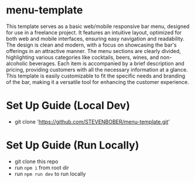 # menu-template
This template serves as a basic web/mobile responsive bar menu, designed for use in a freelance project. It features an intuitive layout, optimized for both web and mobile interfaces, ensuring easy navigation and readability. The design is clean and modern, with a focus on showcasing the bar's offerings in an attractive manner. The menu sections are clearly divided, highlighting various categories like cocktails, beers, wines, and non-alcoholic beverages. Each item is accompanied by a brief description and pricing, providing customers with all the necessary information at a glance. This template is easily customizable to fit the specific needs and branding of the bar, making it a versatile tool for enhancing the customer experience.

# Set Up Guide (Local Dev)
- git clone 'https://github.com/STEVENBOBER/menu-template.git'


# Set Up Guide (Run Locally)
- git clone this repo
- run `npm i` from root dir
- run `npm run dev` to run locally
